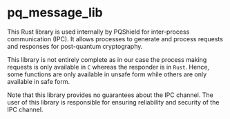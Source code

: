 # pq_message_lib

This Rust library is used internally by PQShield for inter-process communication (IPC). It allows processes to generate and process requests and responses for post-quantum cryptography.

This library is not entirely complete as in our case the process making requests is only available in `C` whereas the responder is in `Rust`. Hence, some functions are only available in unsafe form while others are only available in safe form.

Note that this library provides no guarantees about the IPC channel. The user of this library is responsible for ensuring reliability and security of the IPC channel.
